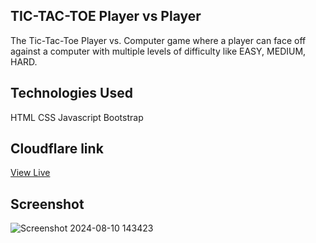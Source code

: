 
## TIC-TAC-TOE Player vs Player
The Tic-Tac-Toe Player vs. Computer game where a player can face off against a computer with multiple levels of difficulty like EASY, MEDIUM, HARD.
 


## Technologies Used
HTML
CSS
Javascript
Bootstrap

## Cloudflare link
[View Live](https://projectjs6.pages.dev/)


## Screenshot
![Screenshot 2024-08-10 143423](https://github.com/user-attachments/assets/f9e78207-18ee-4fdf-9e11-9eb9819c0c74)
